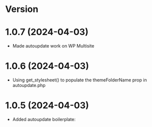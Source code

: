 # Version

# 1.0.7 (2024-04-03)
* Made autoupdate work on WP Multisite
  
# 1.0.6 (2024-04-03)
* Using get_stylesheet() to populate the themeFolderName prop in autoupdate.php

# 1.0.5 (2024-04-03)
* Added autoupdate boilerplate: